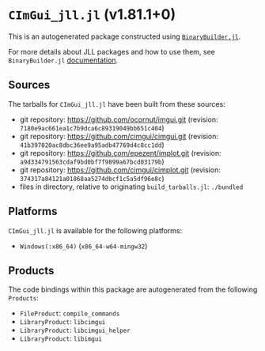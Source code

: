 # `CImGui_jll.jl` (v1.81.1+0)

This is an autogenerated package constructed using [`BinaryBuilder.jl`](https://github.com/JuliaPackaging/BinaryBuilder.jl).

For more details about JLL packages and how to use them, see `BinaryBuilder.jl` [documentation](https://juliapackaging.github.io/BinaryBuilder.jl/dev/jll/).

## Sources

The tarballs for `CImGui_jll.jl` have been built from these sources:

* git repository: https://github.com/ocornut/imgui.git (revision: `7180e9ac661ea1c7b9dca6c89319049bb651c404`)
* git repository: https://github.com/cimgui/cimgui.git (revision: `41b397020ac8dbc36ee9a95adb47769d4c8cc1dd`)
* git repository: https://github.com/epezent/implot.git (revision: `a9d334791563cdaf9bd0bf7f9899a67bcd03179b`)
* git repository: https://github.com/cimgui/cimplot.git (revision: `374317a84121a01868aa5274dbcf1c5a5df96e8c`)
* files in directory, relative to originating `build_tarballs.jl`: `./bundled`

## Platforms

`CImGui_jll.jl` is available for the following platforms:

* `Windows(:x86_64)` (`x86_64-w64-mingw32`)

## Products

The code bindings within this package are autogenerated from the following `Products`:

* `FileProduct`: `compile_commands`
* `LibraryProduct`: `libcimgui`
* `LibraryProduct`: `libcimgui_helper`
* `LibraryProduct`: `libimgui`
